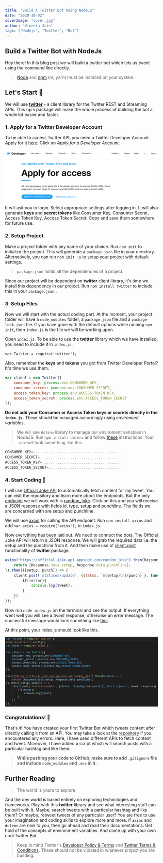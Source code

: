 ```yaml
---
title: "Build A Twitter Bot Using NodeJS"
date: "2020-10-02"
coverImage: "cover.jpg"
author: "Vineeta Jain"
tags: ["Nodejs", "Twitter", "Bot"]
---
```


## Build a Twitter Bot with NodeJs

Hey there! In this blog post we will build a twitter bot which lets us tweet using the command line directly. 

> [Node](https://nodejs.org/en/download/) and [npm](https://www.npmjs.com/) (or, yarn) must be installed on your system. 

## Let's Start 🎉

We will use **[twitter](https://github.com/desmondmorris/node-twitter)** - a client library for the Twitter REST and Streaming APIs. This npm package will make the whole process of building the bot a whole lot easier and faster. 

### 1. Apply for a Twitter Developer Account 

To be able to access Twitter API, you need a Twitter Developer Account. Apply for it [here](https://developer.twitter.com/en/apply-for-access). Click on *Apply for a Developer Account*.

![Twitter Developer Account](twitter.png)

It will ask you to login. Select appropriate settings after logging in. It will also generate **keys** and **secret tokens** like Consumer Key, Consumer Secret, Access Token Key, Access Token Secret. Copy and save them somewhere for future use. 

### 2. Setup Project

Make a project folder with any name of your choice. Run `npm init` to initialize the project. This will generate a `package.json` file in your directory. Alternatively, you can run `npm init -y` to setup your project with default settings.

> `package.json` holds all the dependencies of a project.

Since our project will be dependent on **twitter** client library, it's time we install this dependency in our project. Run `npm install twitter` to include this in your `package.json` .

### 3. Setup Files

Now we will start with the actual coding part. At the moment, your project folder will have a `node_modules` folder, a `package.json` file and a `package-lock.json` file. If you have gone with the default options while running `npm init`, then `index.js` is the file we will be working upon.

Open `index.js`. To be able to use the **twitter** library which we have installed, you need to include it in `index.js`. 

`var Twitter = require('twitter');`

Also, remember the **keys** and **tokens** you got from Twitter Developer Portal? It's time we use them. 

```js
var client = new Twitter({
	consumer_key: process.env.CONSUMER_KEY,
	consumer_secret: process.env.CONSUMER_SECRET,
	access_token_key: process.env.ACCESS_TOKEN_KEY,
	access_token_secret: process.env.ACCESS_TOKEN_SECRET
});
```

**Do not add your Consumer or Access Token keys or secrets directly in the `index.js`.** These should be managed accordingly using *enviroment variables*.

> We will use `dotenv` library to manage our enviroment variables in NodeJS.  Run `npm install dotenv` and follow [these](https://www.npmjs.com/package/dotenv#usage) instructions. Your `.env` will look something like this.

```js
CONSUMER_KEY=........................................
CONSUMER_SECRET=.....................................
ACCESS_TOKEN_KEY=....................................
ACCESS_TOKEN_SECRET=.................................
```

### 4. Start Coding 🎯

I will use [Official Joke API](https://github.com/15Dkatz/official_joke_api) to automatically fetch content for my tweet. You can visit the repository and learn more about the endpoints. But the only [endpoint](https://github.com/15Dkatz/official_joke_api#grab-a-random-joke) we will work with is [random_joke](https://official-joke-api.appspot.com/random_joke). Click on this and you will receive a JSON response with fields id, type, setup and punchline. The fields we are concerned with are setup and punchline. 

We will use [axios](https://github.com/axios/axios) for calling the API endpoint. Run `npm install axios` and add `var axios = require('axios');` in `index.js`.

Now everything has been laid out. We need to connect the dots. The Official Joke API will return a JSON response. We will grab the required data i.e. the setup and the punchline from it. And then make use of [client.post](https://github.com/desmondmorris/node-twitter/tree/master/examples#tweet) functionality of **twitter** package.

```js
axios("https://official-joke-api.appspot.com/random_joke").then(Response => {
	return [Response.data.setup, Response.data.punchline];
}).then(([setup, punch]) => {
	client.post('statuses/update', {status: `${setup}\n${punch}`}, function(error, tweet, response){
		if(!error){
			console.log(tweet);
		}
	})
});
```
Now run `node index.js` on the terminal and see the output. 
If everything went well you will see a *tweet* response, otherwise an *error* message. The successful message would look something like [this](https://developer.twitter.com/en/docs/twitter-api/v1/tweets/post-and-engage/api-reference/post-statuses-update#example-response).

At this point, your index.js should look like this.

![index.js](code.png)

### Congratulations! 🎊

That's it! You have created your first Twitter Bot which tweets content after directly calling it from an API. You may take a look at the [repository](https://github.com/Ninjavin/engineering-blog-samples/tree/master/NodeJs/TwitterBot) if you encountered any errors. Here, I have used different APIs to fetch content and tweet. Moreover, I have added a script which will search posts with a particular hashtag and like them. 

> **While pushing your code to GitHub, make sure to add `.gitignore` file and include `node_modules` and `.env` in it.**

## Further Reading

> The world is yours to explore.

And the dev world is based entirely on exploring technologies and frameworks. Play with this **twitter** library and see what interesting stuff can be built with it. Maybe, search tweets with a particular hashtag and like them? Or maybe, retweet tweets of any particular user? You are free to use your imagination and coding skills to explore more and more. If `axios` and `dotenv` are new to you, then go ahead and read their documentations. Get hold of the concepts of environment variables. And come up with your own cool Twitter Bot.

> Keep in mind Twitter's [Developer Policy & Terms](https://developer.twitter.com/en/developer-terms) and [Twitter Terms & Conditions](https://twitter.com/en/tos). These should not be violated in whatever project you are building.